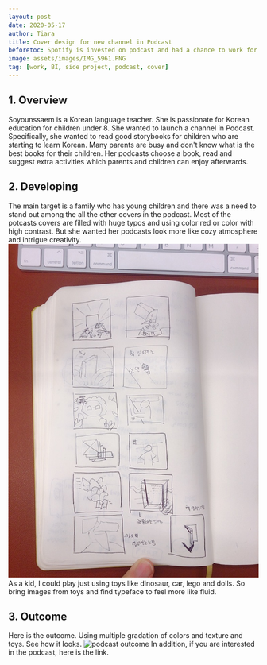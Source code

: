 ```yaml
---
layout: post
date: 2020-05-17
author: Tiara
title: Cover design for new channel in Podcast
beforetoc: Spotify is invested on podcast and had a chance to work for a new channel preparing a podcast in Korean.
image: assets/images/IMG_5961.PNG
tag: [work, BI, side project, podcast, cover]
---
```


## 1. Overview
Soyounssaem is a Korean language teacher. She is passionate for Korean education for children under 8. She wanted to launch a channel in Podcast. Specifically, she wanted to read good storybooks for children who are starting to learn Korean. Many parents are busy and don't know what is the best books for their children. Her podcasts choose a book, read and suggest extra activities which parents and children can enjoy afterwards. 

## 2. Developing
The main target is a family who has young children and there was a need to stand out among the all the other covers in the podcast. 
Most of the potcasts covers are filled with huge typos and using color red or color with high contrast. But she wanted her podcasts look more like cozy atmosphere and intrigue creativity. 
![podcast ideation sketch](/assets/images/podcast-ideation.JPG)
As a kid, I could play just using toys like dinosaur, car, lego and dolls. So bring images from toys and find typeface to feel more like fluid. 

## 3. Outcome
Here is the outcome. Using multiple gradation of colors and texture and toys. See how it looks.
![podcast outcome](/assets/images/Podcast_Thubmnails.png)
In addition, if you are interested in the podcast, here is the link. <a href="https://podcasts.apple.com/kr/podcast/%EC%86%8C%EC%97%B0%EC%8C%A4%EA%B3%BC-%EA%B7%B8%EB%A6%BC%EB%8F%99%ED%99%94%EC%B1%85-%EC%9D%BD%EC%9E%90/id1515196087?l=en" target="_blank">
